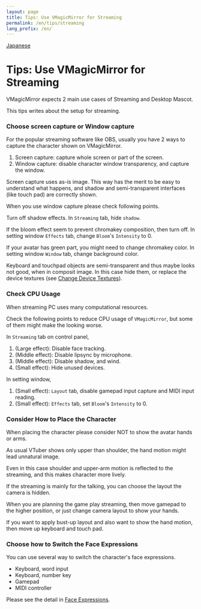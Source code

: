 ```yaml
---
layout: page
title: Tips: Use VMagicMirror for Streaming
permalink: /en/tips/streaming
lang_prefix: /en/
---
```


[Japanese](../../tips/streaming)

# Tips: Use VMagicMirror for Streaming

VMagicMirror expects 2 main use cases of Streaming and Desktop Mascot.

This tips writes about the setup for streaming.

### Choose screen capture or Window capture

For the popular streaming software like OBS, usually you have 2 ways to capture the character shown on VMagicMirror.

1. Screen capture: capture whole screen or part of the screen.
2. Window capture: disable character window transparency, and capture the window.

Screen capture uses as-is image. This way has the merit to be easy to understand what happens, and shadow and semi-transparent interfaces (like touch pad) are correctly shown.

When you use window capture please check following points.

Turn off shadow effects. In `Streaming` tab, hide `shadow`.

If the bloom effect seem to prevent chromakey composition, then turn off. In setting window `Effects` tab, change `Bloom`'s `Intensity` to 0.

If your avatar has green part, you might need to change chromakey color. In setting window `Window` tab, change background color.

Keyboard and touchpad objects are semi-transparent and thus maybe looks not good, when in composit image. In this case hide them, or replace the device textures (see [Change Device Textures](./change_textures)).

### Check CPU Usage

When streaming PC uses many computational resources.

Check the following points to reduce CPU usage of `VMagicMirror`, but some of them might make the looking worse.

In `Streaming` tab on control panel,

1. (Large effect): Disable face tracking.
2. (Middle effect): Disable lipsync by microphone.
3. (Middle effect): Disable shadow, and wind.
4. (Small effect): Hide unused devices.

In setting window,

1. (Small effect): `Layout` tab, disable gamepad input capture and MIDI input reading. 
2. (Small effect): `Effects` tab, set `Bloom`'s `Intensity` to 0.

### Consider How to Place the Character

When placing the character please consider NOT to show the avatar hands or arms.

As usual VTuber shows only upper than shoulder, the hand motion might lead unnatural image.

Even in this case shoulder and upper-arm motion is reflected to the streaming, and this makes character more lively.

If the streaming is mainly for the talking, you can choose the layout the camera is hidden.

When you are planning the game play streaming, then move gamepad to the higher position, or just change camera layout to show your hands.

If you want to apply bust-up layout and also want to show the hand motion, then move up keyboard and touch pad.

### Choose how to Switch the Face Expressions

You can use several way to switch the character's face expressions.

* Keyboard, word input
* Keyboard, number key
* Gamepad
* MIDI controller

Please see the detail in [Face Expressions](../docs/expressions).
